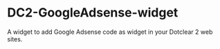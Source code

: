 # DC2-GoogleAdsense-widget
A widget to add Google Adsense code as widget in your Dotclear 2 web sites.
